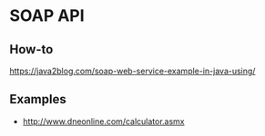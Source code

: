 # SOAP API

## How-to

https://java2blog.com/soap-web-service-example-in-java-using/

## Examples

* http://www.dneonline.com/calculator.asmx
